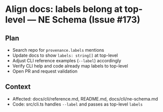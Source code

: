 # Align docs: labels belong at top-level — NE Schema (Issue #173)

## Plan
- Search repo for `provenance.labels` mentions
- Update docs to show `labels: string[]` at top-level
- Adjust CLI reference examples (`--label`) accordingly
- Verify CLI help and code already map labels to top-level
- Open PR and request validation

## Context
- Affected: docs/cli/reference.md, README.md, docs/cli/ne-schema.md
- Code: src/cli.ts handles `--label` and passes as top-level `labels`
